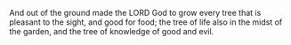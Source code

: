 And out of the ground made the LORD God to grow every tree that is pleasant to the sight, and good for food; the tree of life also in the midst of the garden, and the tree of knowledge of good and evil.
